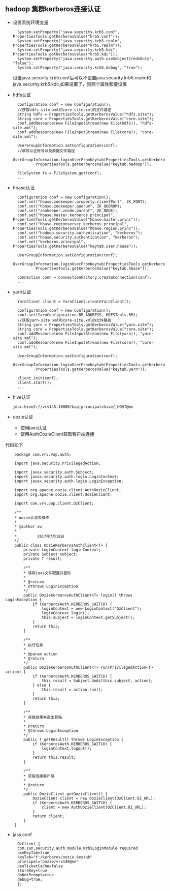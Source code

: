 **hadoop 集群kerberos连接认证**
--
+ 设置系统环境变量

		System.setProperty("java.security.krb5.conf", PropertiesTools.getKerberosValue("krb5.conf"));
		System.setProperty("java.security.krb5.realm", PropertiesTools.getKerberosValue("krb5.realm"));
		System.setProperty("java.security.krb5.kdc", PropertiesTools.getKerberosValue("krb5.kdc"));
		System.setProperty("java.security.auth.useSubjectCredsOnly", "false");
		System.setProperty("java.security.krb5.debug", "true");
  设置java.security.krb5.conf后可以不设置java.security.krb5.realm和java.security.krb5.kdc,如果设置了，则两个属性都要设置

+ hdfs认证

		Configuration conf = new Configuration();
		//获取hdfs-site.xml和core-site.xml的文件路径
		String hdfs = PropertiesTools.getKerberosValue("hdfs.site");
		String core = PropertiesTools.getKerberosValue("core.site");
		conf.addResource(new FileInputStream(new File(hdfs)), "hdfs-site.xml");
		conf.addResource(new FileInputStream(new File(core)), "core-site.xml");

		UserGroupInformation.setConfiguration(conf);
		//填写认证账号以及票据文件路径
		UserGroupInformation.loginUserFromKeytab(PropertiesTools.getKerberosValue("keytab.user.hadoop"),
				PropertiesTools.getKerberosValue("keytab.hadoop"));

		FileSystem fs = FileSystem.get(conf);
		...

+ hbase认证

		Configuration conf = new Configuration();
		conf.set("hbase.zookeeper.property.clientPort", ZK_PORT);
		conf.set("hbase.zookeeper.quorum", ZK_QUORUM);
		conf.set("zookeeper.znode.parent", ZK_NODE);
		conf.set("hbase.master.kerberos.principal", PropertiesTools.getKerberosValue("hbase.master.princ"));
		conf.set("hbase.regionserver.kerberos.principal", PropertiesTools.getKerberosValue("hbase.region.princ"));
		conf.set("hadoop.security.authentication", "kerberos");
		conf.set("hbase.security.authentication", "kerberos");
		conf.set("kerberos.principal", PropertiesTools.getKerberosValue("keytab.user.hbase"));

		UserGroupInformation.setConfiguration(conf);
		UserGroupInformation.loginUserFromKeytab(PropertiesTools.getKerberosValue("keytab.user.hbase"),
				PropertiesTools.getKerberosValue("keytab.hbase"));

		Connection conn = ConnectionFactory.createConnection(conf);
		...

+ yarn认证

		YarnClient client = YarnClient.createYarnClient();

		Configuration conf = new Configuration();
		conf.set(YarnConfiguration.RM_ADDRESS, HDFSTools.RM);
		//获取yarn-site.xml和core-site.xml的文件路径
		String yarn = PropertiesTools.getKerberosValue("yarn.site");
		String core = PropertiesTools.getKerberosValue("core.site");
		conf.addResource(new FileInputStream(new File(yarn)), "yarn-site.xml");
		conf.addResource(new FileInputStream(new File(core)), "core-site.xml");

		UserGroupInformation.setConfiguration(conf);
		UserGroupInformation.loginUserFromKeytab(PropertiesTools.getKerberosValue("keytab.user.yarn"),
				PropertiesTools.getKerberosValue("keytab.yarn"));

		client.init(conf);
		client.start();
		...

+ hive认证

	`jdbc:hive2://vrv145:10000/bap;principal=hive/_HOST@me`

+ oozie认证

	- 使用jaas认证
	- 使用AuthOozieClient获取客户端连接

代码如下

		package com.vrv.vap.auth;

		import java.security.PrivilegedAction;

		import javax.security.auth.Subject;
		import javax.security.auth.login.LoginContext;
		import javax.security.auth.login.LoginException;

		import org.apache.oozie.client.AuthOozieClient;
		import org.apache.oozie.client.OozieClient;

		import com.vrv.vap.client.OzClient;

		/**
 		* oozie认证及操作
 		* 
 		* @author xw
 		*
 		*         2017年7月18日
 		*/
		public class OozieKerberosAuthClient<T> {
			private LoginContext loginContext;
			private Subject subject;
			private T result;

			/**
	 		* 读取jaas文件配置并登陆
	 		* 
	 		* @return
	 		* @throws LoginException
	 		*/
			public OozieKerberosAuthClient<T> login() throws LoginException {
				if (KerberosAuth.KERBEROS_SWITCH) {
					loginContext = new LoginContext("OzClient");
					loginContext.login();
					this.subject = loginContext.getSubject();
				}
				return this;
			}

			/**
	 		* 执行任务
	 		* 
	 		* @param action
	 		* @return
	 		*/
			public OozieKerberosAuthClient<T> run(PrivilegedAction<T> action) {
				if (KerberosAuth.KERBEROS_SWITCH) {
					this.result = Subject.doAs(this.subject, action);
				} else {
					this.result = action.run();
				}
				return this;
			}

			/**
	 		* 获取结果并退出登陆
	 		* 
	 		* @return
	 		* @throws LoginException
	 		*/
			public T getResult() throws LoginException {
				if (KerberosAuth.KERBEROS_SWITCH) {
					loginContext.logout();
				}
				return this.result;
			}

			/**	
	 		* 获取连接客户端
	 		* 
	 		* @return
	 		*/
			public OozieClient getOozieClient() {
				OozieClient client = new OozieClient(OzClient.OZ_URL);
				if (KerberosAuth.KERBEROS_SWITCH) {
					client = new AuthOozieClient(OzClient.OZ_URL);
				}
				return client;
			}
		}

+ jass.conf

		OzClient {
		com.sun.security.auth.module.Krb5LoginModule required
		useKeyTab=true
		keyTab="f:/kerberos/oozie.keytab"
		principal="oozie/vrv148@me"
		useTicketCache=false
		storeKey=true
		doNotPrompt=true
		debug=true;
		};